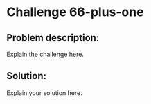 # Challenge 66-plus-one
## Problem description:
Explain the challenge here.
## Solution:
Explain your solution here.
